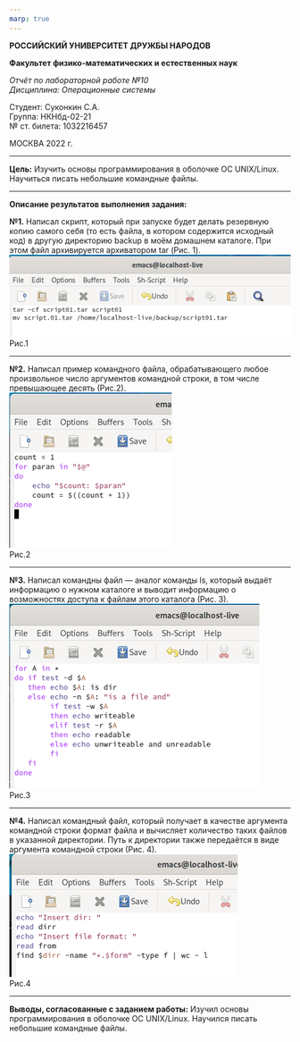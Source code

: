 ```yaml
---
marp: true
---
```


**РОССИЙСКИЙ УНИВЕРСИТЕТ ДРУЖБЫ НАРОДОВ**

**Факультет физико-математических и естественных наук**

*Отчёт по лабораторной работе №10    
Дисциплина: Операционные системы*

Студент: Суконкин С.А.  
Группа: НКНбд-02-21  
№ ст. билета: 1032216457                                       

МОСКВА
2022 г.

---

**Цель:**
Изучить основы программирования в оболочке ОС UNIX/Linux. Научиться писать небольшие командные файлы.

---
**Описание результатов выполнения задания:**

**№1.**
Написал скрипт, который при запуске будет делать резервную копию самого себя (то есть файла, в котором содержится исходный код) в другую директорию backup в моём домашнем каталоге. При этом файл архивируется архиватором tar (Рис. 1).    
![1](https://github.com/sasukonkin/Otchyoty/blob/main/New%20folder%20(10)/10.1.png?raw=true)      
Рис.1

---
**№2.**
Написал пример командного файла, обрабатывающего любое произвольное число аргументов командной строки, в том числе превышающее десять (Рис.2).  
![1](https://github.com/sasukonkin/Otchyoty/blob/main/New%20folder%20(10)/10.2.png?raw=true)  
Рис.2

---
**№3.**
Написал командны файл — аналог команды ls, который выдаёт информацию о нужном каталоге и выводит информацию о возможностях доступа к файлам этого каталога (Рис. 3).  
![1](https://github.com/sasukonkin/Otchyoty/blob/main/New%20folder%20(10)/10.3.png?raw=true)  
Рис.3

---
**№4.**
Написал командный файл, который получает в качестве аргумента командной строки формат файла и вычисляет количество таких файлов в указанной директории. Путь к директории также передаётся в виде аргумента командной строки (Рис. 4).  
![1](https://github.com/sasukonkin/Otchyoty/blob/main/New%20folder%20(10)/10.4.png?raw=true)  
Рис.4

---
**Выводы, согласованные с заданием работы:**
Изучил основы программирования в оболочке ОС UNIX/Linux. Научился писать небольшие командные файлы.
